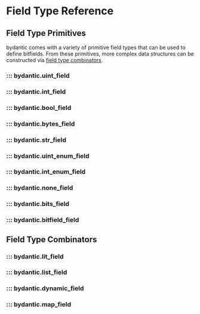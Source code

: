 # Field Type Reference

## Field Type Primitives

bydantic comes with a variety of primitive field types that can be used to
define bitfields. From these primitives, more complex data structures can be
constructed via [field type combinators](#field-type-combinators).

### ::: bydantic.uint_field

### ::: bydantic.int_field

### ::: bydantic.bool_field

### ::: bydantic.bytes_field

### ::: bydantic.str_field

### ::: bydantic.uint_enum_field

### ::: bydantic.int_enum_field

### ::: bydantic.none_field

### ::: bydantic.bits_field

### ::: bydantic.bitfield_field

## Field Type Combinators

### ::: bydantic.lit_field

### ::: bydantic.list_field

### ::: bydantic.dynamic_field

### ::: bydantic.map_field

